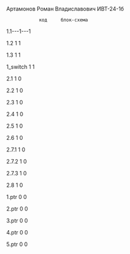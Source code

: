 Артамонов Роман Владиславович ИВТ-24-1б 

                код     блок-схема

1.1---1---1

1.2             1           1

1.3             1           1

1_switch        1           1

2.1             1           0

2.2             1           0

2.3             1           0

2.4             1           0

2.5             1           0

2.6             1           0

2.7.1           1           0

2.7.2           1           0

2.7.3           1           0

2.8             1           0

1.ptr           0           0

2.ptr           0           0

3.ptr           0           0

4.ptr           0           0

5.ptr           0           0